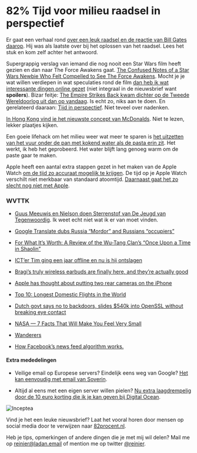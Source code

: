 # 82% Tijd voor milieu raadsel in perspectief

Er gaat een verhaal rond [over een leuk raadsel en de reactie van Bill Gates daarop](http://www.borrett.id.au/computing/petals-bg.htm). Hij was als laatste over bij het oplossen van het raadsel. Lees het stuk en kom zelf achter het antwoord.

Supergrappig verslag van iemand die nog nooit een Star Wars film heeft gezien en dan naar The Force Awakens gaat. [The Confused Notes of a Star Wars Newbie Who Felt Compelled to See The Force Awakens](http://www.vulture.com/2015/12/force-awakens-star-wars-newbie.html#). Mocht je je wat willen verdiepen in wat speculaties rond de film [dan heb ik wat interessante dingen online gezet](https://gist.github.com/reinier/37d8431b4c2859b7aa19) (niet integraal in de nieuwsbrief want **spoilers**). Bizar feitje: [The Empire Strikes Back kwam dichter op de Tweede Wereldoorlog uit dan op vandaag](http://waitbutwhy.com/2016/01/youre-in-the-future-2016-edition.html). Is echt zo, niks aan te doen. En gerelateerd daaraan: [Tijd in perspectief](http://waitbutwhy.com/2013/08/putting-time-in-perspective.html). Niet teveel over nadenken.

[In Hong Kong vind je het nieuwste concept van McDonalds](http://www.hongkongnavi.com/special/5058380). Niet te lezen, lekker plaatjes kijken.

Een goeie lifehack om het milieu weer wat meer te sparen is [het uitzetten van het vuur onder de pan met kokend water als de pasta erin zit](http://lifehacker.com/you-don-t-need-to-boil-your-pasta-just-the-water-1750491260). Het werkt, ik heb het geprobeerd. Het water blijft lang genoeg warm om de paste gaar te maken.

Apple heeft een aantal extra stappen gezet in het maken van de Apple Watch [om de tijd zo accuraat mogelijk te krijgen](http://www.telegraph.co.uk/technology/apple/watch/12074452/Why-the-Apple-Watch-will-be-the-most-accurate-way-to-ring-in-the-New-Year.html). De tijd op je Apple Watch verschilt niet merkbaar van standaard atoomtijd. [Daarnaast gaat het zo slecht nog niet met Apple](https://medium.com/@timm27/are-people-just-opposed-to-evolution-e46b8b3193f0#.rzupeembb).

### WVTTK

- [Guus Meeuwis en Nielson doen Sterrenstof van De Jeugd van Tegenwoordig](https://itun.es/nl/5HbX_). Ik weet echt niet wat ik er van moet vinden.

- [Google Translate dubs Russia “Mordor” and Russians “occupiers”](http://arstechnica.com/gadgets/2016/01/google-translate-dubs-russia-mordor-and-russians-occupiers/)

- [For What It’s Worth: A Review of the Wu-Tang Clan&#8217;s &#8220;Once Upon a Time in Shaolin&#8221;](http://www.dancohen.org/2016/01/04/for-what-its-worth-a-review-of-the-wu-tang-clans-once-upon-a-time-in-shaolin/)

- [ICT’er Tim ging een jaar offline en nu is hij ontslagen](http://speld.nl/2016/01/08/icter-tim-ging-een-jaar-offline-en-nu-is-hij-ontslagen/)

- [Bragi’s truly wireless earbuds are finally here, and they’re actually good](http://www.theverge.com/2016/1/7/10730300/bragi-dash-real-wireless-earbuds-ces-2016)

- [Apple has thought about putting two rear cameras on the iPhone](http://www.theverge.com/2016/1/7/10730176/apple-dual-camera-system-patent-application)

- [Top 10: Longest Domestic Flights in the World](http://weekendblitz.com/top-10-longest-domestic-flights-in-the-world/)

- [Dutch govt says no to backdoors, slides $540k into OpenSSL without breaking eye contact](http://fb.me/6nPhGxaSe)

- [NASA — 7 Facts That Will Make You Feel Very Small](http://nasa.tumblr.com/post/136762377389/7-facts-that-will-make-you-feel-very-small)

- [Wanderers](https://vimeo.com/108650530)

- [How Facebook&rsquo;s news feed algorithm works.](http://www.slate.com/articles/technology/cover_story/2016/01/how_facebook_s_news_feed_algorithm_works.html)

#### Extra mededelingen
- Veilige email op Europese servers? Eindelijk eens weg van Google? [Het kan eenvoudig met email van Soverin](http://soverin.net/join/reinierladan).

- Altijd al eens met een eigen server willen pielen? [Nu extra laagdrempelig door de 10 euro korting die ik je kan geven bij Digital Ocean](https://www.digitalocean.com/?refcode=36d239e74811).

![Inceptea](https://media.giphy.com/media/fWZvYFCh4oyl2/giphy.gif)

Vind je het een leuke nieuwsbrief? Laat het vooral horen door mensen op social media door te verwijzen naar [82procent.nl](http://82procent.nl). 

Heb je tips, opmerkingen of andere dingen die je met mij wil delen? Mail me op reinier@ladan.email of mention me op twitter [@reinier](https://twitter.com/reinier).  